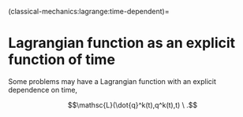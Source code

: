 (classical-mechanics:lagrange:time-dependent)=
# Lagrangian function as an explicit function of time

Some problems may have a Lagrangian function with an explicit dependence on time,

$$\mathsc{L}(\dot{q}^k(t),q^k(t),t) \ .$$



